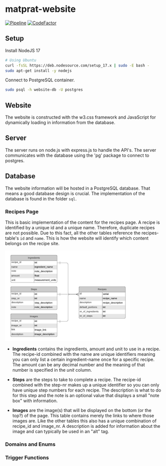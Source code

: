 # matprat-website

[![Pipeline](https://github.com/mariugul/matprat-website/actions/workflows/pipeline.yml/badge.svg)](https://github.com/mariugul/matprat-website/actions/workflows/pipeline.yml)
[![CodeFactor](https://www.codefactor.io/repository/github/mariugul/matprat-website/badge)](https://www.codefactor.io/repository/github/mariugul/matprat-website)


## Setup

Install NodeJS 17

```bash
# Using Ubuntu
curl -fsSL https://deb.nodesource.com/setup_17.x | sudo -E bash -
sudo apt-get install -y nodejs
```

Connect to PostgreSQL container.

```bash
sudo psql -h website-db -U postgres
```

## Website

The website is constructed with the w3.css framework and JavaScript for dynamically loading in information from the database.

## Server

The server runs on node.js with express.js to handle the API's. The server communicates with the database using the 'pg' package to connect to postgres.

## Database

The website information will be hosted in a PostgreSQL database. That means a good database design is crucial. The implementation of the database is found in the folder `sql`.

### Recipes Page

This is basic implementation of the content for the recipes page. A recipe is identified by a unique id and a unique name. Therefore, duplicate recipes are not possible. Due to this fact, all the other tables reference the recipes-table's `id` and `name`. This is how the website will identify which content belongs on the recipe site.

<img src="images/recipes-page-db.png" alt="finished-img" width=80% >

- **Ingredients** contains the ingredients, amount and unit to use in a recipe. The recipe-id combined with the name are unique identifiers meaning you can only list a certain ingredient-name once for a specific recipe. The amount can be any decimal number and the meaning of that number is specified in the _unit_ column.

- **Steps** are the steps to take to complete a recipe. The recipe-id combined with the step-nr makes up a unique identifier so you can only have unique step numbers for each recipe. The description is what to do for this step and the note is an optional value that displays a small "note box" with information.

- **Images** are the image(s) that will be displayed on the bottom (or the top?) of the page. This table contains merely the links to where those images are. Like the other tables this also has a unique combination of recipe_id and image_nr. A description is added for information about the image and can typically be used in an "alt" tag.

### Domains and Enums

### Trigger Functions

